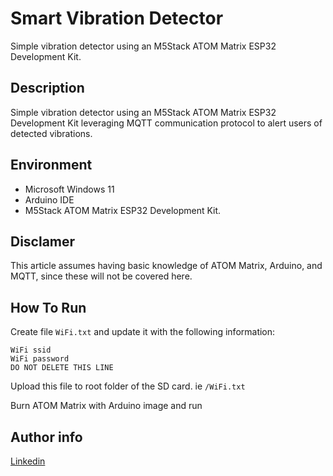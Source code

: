 # Smart Vibration Detector
Simple vibration detector using an M5Stack ATOM Matrix ESP32 Development Kit.

## Description
Simple vibration detector using an M5Stack ATOM Matrix ESP32 Development Kit leveraging MQTT communication protocol to alert users of detected vibrations.

## Environment

- Microsoft Windows 11
- Arduino IDE 
- M5Stack ATOM Matrix ESP32 Development Kit.

## Disclamer

This article assumes having basic knowledge of ATOM Matrix, Arduino, and MQTT, since these will not be covered here.

## How To Run

Create file `WiFi.txt` and update it with the following information:

```
WiFi ssid
WiFi password
DO NOT DELETE THIS LINE
```

Upload this file to root folder of the SD card. ie `/WiFi.txt`

Burn ATOM Matrix with Arduino image and run

## Author info

[Linkedin](https://www.linkedin.com/in/miguel-a-duenas-sr1)

